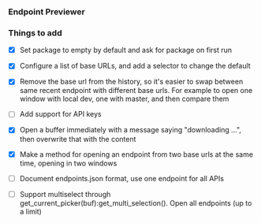 ### Endpoint Previewer 

### Things to add

- [x] Set package to empty by default and ask for package on first run 
- [x] Configure a list of base URLs, and add a selector to change the default
- [x] Remove the base url from the history, so it's easier to swap between same recent endpoint with different base urls. For example to open one window with local dev, one with master, and then compare them
- [ ] Add support for API keys
- [x] Open a buffer immediately with a message saying "downloading <url>...", then overwrite that with the content
- [x] Make a method for opening an endpoint from two base urls at the same time, opening in two windows
- [ ] Document endpoints.json format, use one endpoint for all APIs
- [ ] Support multiselect through get_current_picker(buf):get_multi_selection(). Open all endpoints (up to a limit)


